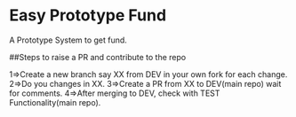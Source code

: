 # Easy Prototype Fund
A Prototype System to get fund.

##Steps to raise a PR and contribute to the repo

1=>Create a new branch say XX from DEV in your own fork for each change. 
2=>Do you changes in XX. 
3=>Create a PR from XX to DEV(main repo) wait for comments. 
4=>After merging to DEV, check with TEST Functionality(main repo).

